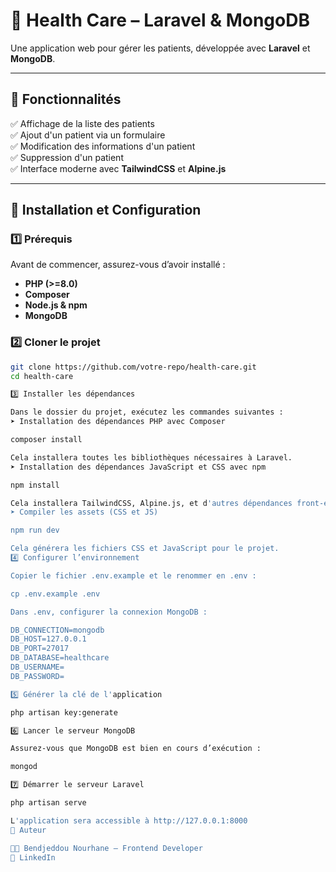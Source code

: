 # 🏥 Health Care – Laravel & MongoDB

Une application web pour gérer les patients, développée avec **Laravel** et **MongoDB**.

---

## 📌 Fonctionnalités  
✅ Affichage de la liste des patients  
✅ Ajout d'un patient via un formulaire  
✅ Modification des informations d'un patient  
✅ Suppression d'un patient  
✅ Interface moderne avec **TailwindCSS** et **Alpine.js**  

---

## 🚀 Installation et Configuration  

### 1️⃣ Prérequis  
Avant de commencer, assurez-vous d’avoir installé :  
- **PHP (>=8.0)**  
- **Composer**  
- **Node.js & npm**  
- **MongoDB**  

### 2️⃣ Cloner le projet  
```sh
git clone https://github.com/votre-repo/health-care.git
cd health-care

3️⃣ Installer les dépendances

Dans le dossier du projet, exécutez les commandes suivantes :
➤ Installation des dépendances PHP avec Composer

composer install

Cela installera toutes les bibliothèques nécessaires à Laravel.
➤ Installation des dépendances JavaScript et CSS avec npm

npm install

Cela installera TailwindCSS, Alpine.js, et d'autres dépendances front-end.
➤ Compiler les assets (CSS et JS)

npm run dev

Cela générera les fichiers CSS et JavaScript pour le projet.
4️⃣ Configurer l’environnement

Copier le fichier .env.example et le renommer en .env :

cp .env.example .env

Dans .env, configurer la connexion MongoDB :

DB_CONNECTION=mongodb
DB_HOST=127.0.0.1
DB_PORT=27017
DB_DATABASE=healthcare
DB_USERNAME=
DB_PASSWORD=

5️⃣ Générer la clé de l'application

php artisan key:generate

6️⃣ Lancer le serveur MongoDB

Assurez-vous que MongoDB est bien en cours d’exécution :

mongod

7️⃣ Démarrer le serveur Laravel

php artisan serve

L'application sera accessible à http://127.0.0.1:8000
📌 Auteur

👩‍💻 Bendjeddou Nourhane – Frontend Developer
🔗 LinkedIn
